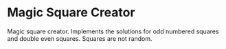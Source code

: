 # Magic Square Creator

Magic square creator. Implements the solutions for odd numbered squares and double even squares. Squares are not random.